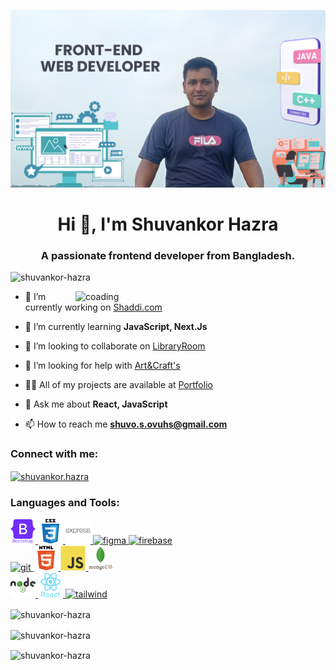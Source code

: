 ![logo](https://github.com/Shuvankor-Hazra/Shuvankor-Hazra/blob/main/Black%20Elegant%20and%20Modern%20Startup%20Pitch%20Deck%20Presentation%20(1).png)

<h1 align="center">Hi 👋, I'm Shuvankor Hazra</h1>
<h3 align="center">A passionate frontend developer from Bangladesh.</h3>

<p align="left"> <img src="https://komarev.com/ghpvc/?username=shuvankor-hazra&label=Profile%20views&color=0e75b6&style=flat" alt="shuvankor-hazra" /> </p>

<img align="right" alt="coading" width="400" src="https://github.com/Shuvankor-Hazra/Shuvankor-Hazra/assets/117534734/0f3b44e6-5a8d-4307-97ed-5143bc5111cf"/>

- 🔭 I’m currently working on [Shaddi.com](https://shaadidotcom-af40a.web.app)

- 🌱 I’m currently learning **JavaScript, Next.Js**

- 👯 I’m looking to collaborate on [LibraryRoom](https://user-email-passwoed-auth.web.app)

- 🤝 I’m looking for help with [Art&Craft's](https://assignment-10-art-craft-56221.web.app)

- 👨‍💻 All of my projects are available at [Portfolio](https://shuvankor-hazra.github.io/My-Portfolio)

- 💬 Ask me about **React, JavaScript**

- 📫 How to reach me **shuvo.s.ovuhs@gmail.com**

<h3 align="left">Connect with me:</h3>
<p align="left">
<a href="https://fb.com/shuvankor.hazra" target="blank"><img align="center" src="https://raw.githubusercontent.com/rahuldkjain/github-profile-readme-generator/master/src/images/icons/Social/facebook.svg" alt="shuvankor.hazra" height="30" width="40" /></a>
</p>

<h3 align="left">Languages and Tools:</h3>
<p align="left"> <a href="https://getbootstrap.com" target="_blank" rel="noreferrer"> <img src="https://raw.githubusercontent.com/devicons/devicon/master/icons/bootstrap/bootstrap-plain-wordmark.svg" alt="bootstrap" width="40" height="40"/> </a>
<a href="https://www.w3schools.com/css/" target="_blank" rel="noreferrer"> <img src="https://raw.githubusercontent.com/devicons/devicon/master/icons/css3/css3-original-wordmark.svg" alt="css3" width="40" height="40"/> </a> <a href="https://expressjs.com" target="_blank" rel="noreferrer"> <img src="https://raw.githubusercontent.com/devicons/devicon/master/icons/express/express-original-wordmark.svg" alt="express" width="40" height="40"/> </a> <a href="https://www.figma.com/" target="_blank" rel="noreferrer"> <img src="https://www.vectorlogo.zone/logos/figma/figma-icon.svg" alt="figma" width="40" height="40"/> </a> <a href="https://firebase.google.com/" target="_blank" rel="noreferrer"> <img src="https://www.vectorlogo.zone/logos/firebase/firebase-icon.svg" alt="firebase" width="40" height="40"/> </a> <br/> <a href="https://git-scm.com/" target="_blank" rel="noreferrer"> <img src="https://www.vectorlogo.zone/logos/git-scm/git-scm-icon.svg" alt="git" width="40" height="40"/> </a> <a href="https://www.w3.org/html/" target="_blank" rel="noreferrer"> <img src="https://raw.githubusercontent.com/devicons/devicon/master/icons/html5/html5-original-wordmark.svg" alt="html5" width="40" height="40"/> </a> <a href="https://developer.mozilla.org/en-US/docs/Web/JavaScript" target="_blank" rel="noreferrer"> <img src="https://raw.githubusercontent.com/devicons/devicon/master/icons/javascript/javascript-original.svg" alt="javascript" width="40" height="40"/> </a> <a href="https://www.mongodb.com/" target="_blank" rel="noreferrer"> <img src="https://raw.githubusercontent.com/devicons/devicon/master/icons/mongodb/mongodb-original-wordmark.svg" alt="mongodb" width="40" height="40"/> </a> <br/> <a href="https://nodejs.org" target="_blank" rel="noreferrer"> <img src="https://raw.githubusercontent.com/devicons/devicon/master/icons/nodejs/nodejs-original-wordmark.svg" alt="nodejs" width="40" height="40"/> </a> <a href="https://reactjs.org/" target="_blank" rel="noreferrer"> <img src="https://raw.githubusercontent.com/devicons/devicon/master/icons/react/react-original-wordmark.svg" alt="react" width="40" height="40"/> </a> <a href="https://tailwindcss.com/" target="_blank" rel="noreferrer"> <img src="https://www.vectorlogo.zone/logos/tailwindcss/tailwindcss-icon.svg" alt="tailwind" width="40" height="40"/> </a> </p>

<p><img align="center" src="https://github-readme-stats.vercel.app/api/top-langs?username=shuvankor-hazra&show_icons=true&locale=en&layout=compact" alt="shuvankor-hazra" /></p>

<p><img align="center" src="https://github-readme-stats.vercel.app/api?username=shuvankor-hazra&show_icons=true&locale=en" alt="shuvankor-hazra" /></p>

<p><img align="center" src="https://github-readme-streak-stats.herokuapp.com/?user=shuvankor-hazra&" alt="shuvankor-hazra" /></p>

